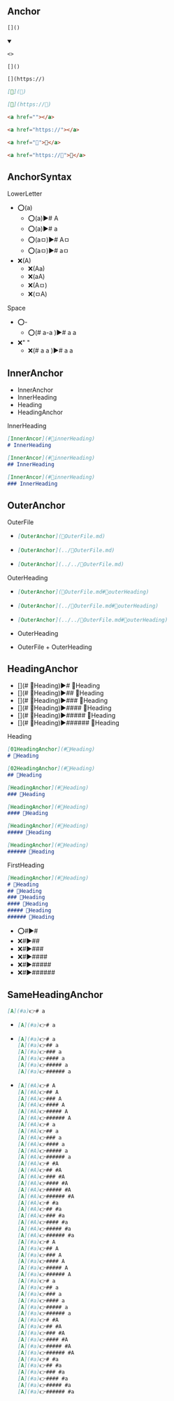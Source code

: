 

## Anchor
```md
[]()
```
<details open>
    <summary></summary>

```md
<>
```
```md
[]()
```
```md
[](https://)
```
```md
[🔴](🔵)
```
```md
[🔴](https://🔵)
```
```md
<a href=""></a>
```
```md
<a href="https://"></a>
```
```md
<a href="🔵">🔴</a>
```
```md
<a href="https://🔵">🔴</a>
```
</details>



## AnchorSyntax
LowerLetter
- ⭕(a)
  - ⭕(a)▶️# A
  - ⭕(a)▶️# a
  - ⭕(aㅁ)▶️# Aㅁ
  - ⭕(aㅁ)▶️# aㅁ
- ❌(A)
  - ❌(Aa)
  - ❌(aA)
  - ❌(Aㅁ)
  - ❌(ㅁA)

Space
- ⭕\- 
  - ⭕(# a-a )▶️# a a
- ❌" "
  - ❌(# a a )▶️# a a


## InnerAnchor
- InnerAnchor
- InnerHeading
- Heading
- HeadingAnchor


InnerHeading
```md
[InnerAncor](#📌innerHeading)
# InnerHeading
```
```md
[InnerAncor](#📌innerHeading)
## InnerHeading
```
```md
[InnerAncor](#📌innerHeading)
### InnerHeading
```


## OuterAnchor
OuterFile
- ```md
  [OuterAnchor](📄OuterFile.md)
  ```
- ```md
  [OuterAnchor](../📄OuterFile.md)
  ```
- ```md
  [OuterAnchor](../../📄OuterFile.md)
  ```

OuterHeading
- ```md
  [OuterAnchor](📄OuterFile.md#📌outerHeading)
  ```
- ```md
  [OuterAnchor](../📄OuterFile.md#📌outerHeading)
  ```
- ```md
  [OuterAnchor](../../📄OuterFile.md#📌outerHeading)
  ```


- OuterHeading
- OuterFile + OuterHeading



## HeadingAnchor
- [](# 📌Heading)▶️# 📌Heading 
- [](# 📌Heading)▶️## 📌Heading 
- [](# 📌Heading)▶️### 📌Heading 
- [](# 📌Heading)▶️#### 📌Heading 
- [](# 📌Heading)▶️##### 📌Heading 
- [](# 📌Heading)▶️###### 📌Heading 

Heading
```md
[01HeadingAnchor](#📌Heading)
# 📌Heading
```
```md
[02HeadingAnchor](#📌Heading)
## 📌Heading
```
```md
[HeadingAnchor](#📌Heading)
### 📌Heading
```
```md
[HeadingAnchor](#📌Heading)
#### 📌Heading
```
```md
[HeadingAnchor](#📌Heading)
##### 📌Heading
```
```md
[HeadingAnchor](#📌Heading)
###### 📌Heading
```


FirstHeading
```md
[HeadingAnchor](#📌Heading)
# 📌Heading
## 📌Heading
### 📌Heading
#### 📌Heading
##### 📌Heading
###### 📌Heading
```
- ⭕#▶️\#
- ❌#▶️\##
- ❌#▶️\###
- ❌#▶️\####
- ❌#▶️\#####
- ❌#▶️\######


## SameHeadingAnchor
```md
[A](#a)👉# a
```
- ```md
  [A](#a)👉# a
  ```
- ```md
  [A](#a)👉# a
  [A](#a)👉## a
  [A](#a)👉### a
  [A](#a)👉#### a
  [A](#a)👉##### a
  [A](#a)👉###### a
  ```
- ```md
  [A](#A)👉# A
  [A](#A)👉## A
  [A](#A)👉### A
  [A](#A)👉#### A
  [A](#A)👉##### A
  [A](#A)👉###### A
  [A](#A)👉# a
  [A](#A)👉## a
  [A](#A)👉### a
  [A](#A)👉#### a
  [A](#A)👉##### a
  [A](#A)👉###### a
  [A](#A)👉# #A
  [A](#A)👉## #A
  [A](#A)👉### #A
  [A](#A)👉#### #A
  [A](#A)👉##### #A
  [A](#A)👉###### #A
  [A](#A)👉# #a
  [A](#A)👉## #a
  [A](#A)👉### #a
  [A](#A)👉#### #a
  [A](#A)👉##### #a
  [A](#A)👉###### #a
  [A](#a)👉# A
  [A](#a)👉## A
  [A](#a)👉### A
  [A](#a)👉#### A
  [A](#a)👉##### A
  [A](#a)👉###### A
  [A](#a)👉# a
  [A](#a)👉## a
  [A](#a)👉### a
  [A](#a)👉#### a
  [A](#a)👉##### a
  [A](#a)👉###### a
  [A](#a)👉# #A
  [A](#a)👉## #A
  [A](#a)👉### #A
  [A](#a)👉#### #A
  [A](#a)👉##### #A
  [A](#a)👉###### #A
  [A](#a)👉# #a
  [A](#a)👉## #a
  [A](#a)👉### #a
  [A](#a)👉#### #a
  [A](#a)👉##### #a
  [A](#a)👉###### #a
  ```
